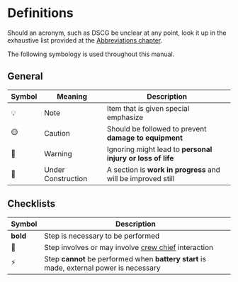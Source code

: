 # Definitions

Should an acronym, such as DSCG be unclear at any point, look it up in the
exhaustive list provided at the [Abbreviations chapter](../abbreviations.md).

The following symbology is used throughout this manual.

## General

| Symbol | Meaning            | Description                                                  |
| ------ | ------------------ | ------------------------------------------------------------ |
| 💡     | Note               | Item that is given special emphasize                         |
| 🟡     | Caution            | Should be followed to prevent **damage to equipment**        |
| 🔴     | Warning            | Ignoring might lead to **personal injury or loss of life**   |
| 🚧     | Under Construction | A section is **work in progress** and will be improved still |

<!-- ⚠️🚨 -->

## Checklists

| Symbol   | Description                                                                              |
| -------- | ---------------------------------------------------------------------------------------- |
| **bold** | Step is necessary to be performed                                                        |
| 🔧       | Step involves or may involve [crew chief](../crew_chief/overview.md) interaction         |
| ⚡       | Step **cannot** be performed when **battery start** is made, external power is necessary |
